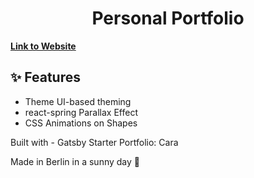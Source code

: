 
<h1 align="center">
  Personal Portfolio
</h1>


[**Link to Website**](https://olga-nedelcu-portfolio.vercel.app/)

## ✨ Features

- Theme UI-based theming
- react-spring Parallax Effect
- CSS Animations on Shapes


Built with - Gatsby Starter Portfolio: Cara

Made in Berlin in a sunny day 🤗
